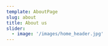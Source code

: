 ```yaml
---
template: AboutPage
slug: about
title: About us
slider:
  - image: '/images/home_header.jpg'
---
```

